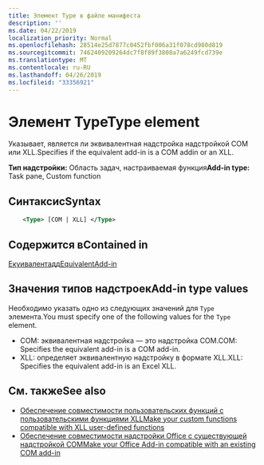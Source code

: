 ```yaml
---
title: Элемент Type в файле манифеста
description: ''
ms.date: 04/22/2019
localization_priority: Normal
ms.openlocfilehash: 28514e25d7877c0452fbf006a31f078cd980d819
ms.sourcegitcommit: 7462409209264dc7f8f89f3808a7a6249fcd739e
ms.translationtype: MT
ms.contentlocale: ru-RU
ms.lasthandoff: 04/26/2019
ms.locfileid: "33356921"
---
```

# <a name="type-element"></a><span data-ttu-id="65c00-102">Элемент Type</span><span class="sxs-lookup"><span data-stu-id="65c00-102">Type element</span></span>

<span data-ttu-id="65c00-103">Указывает, является ли эквивалентная надстройка надстройкой COM или XLL.</span><span class="sxs-lookup"><span data-stu-id="65c00-103">Specifies if the equivalent add-in is a COM addin or an XLL.</span></span>

<span data-ttu-id="65c00-104">**Тип надстройки:** Область задач, настраиваемая функция</span><span class="sxs-lookup"><span data-stu-id="65c00-104">**Add-in type:** Task pane, Custom function</span></span>

## <a name="syntax"></a><span data-ttu-id="65c00-105">Синтаксис</span><span class="sxs-lookup"><span data-stu-id="65c00-105">Syntax</span></span>

```XML
    <Type> [COM | XLL] </Type>  
```

## <a name="contained-in"></a><span data-ttu-id="65c00-106">Содержится в</span><span class="sxs-lookup"><span data-stu-id="65c00-106">Contained in</span></span>

[<span data-ttu-id="65c00-107">Екуивалентадд</span><span class="sxs-lookup"><span data-stu-id="65c00-107">EquivalentAdd-in</span></span>](equivalentaddin.md)

## <a name="add-in-type-values"></a><span data-ttu-id="65c00-108">Значения типов надстроек</span><span class="sxs-lookup"><span data-stu-id="65c00-108">Add-in type values</span></span>

<span data-ttu-id="65c00-109">Необходимо указать одно из следующих значений для `Type` элемента.</span><span class="sxs-lookup"><span data-stu-id="65c00-109">You must specify one of the following values for the `Type` element.</span></span>

- <span data-ttu-id="65c00-110">COM: эквивалентная надстройка — это надстройка COM.</span><span class="sxs-lookup"><span data-stu-id="65c00-110">COM: Specifies the equivalent add-in is a COM add-in.</span></span>
- <span data-ttu-id="65c00-111">XLL: определяет эквивалентную надстройку в формате XLL.</span><span class="sxs-lookup"><span data-stu-id="65c00-111">XLL: Specifies the equivalent add-in is an Excel XLL.</span></span>

## <a name="see-also"></a><span data-ttu-id="65c00-112">См. также</span><span class="sxs-lookup"><span data-stu-id="65c00-112">See also</span></span>

- [<span data-ttu-id="65c00-113">Обеспечение совместимости пользовательских функций с пользовательскими функциями XLL</span><span class="sxs-lookup"><span data-stu-id="65c00-113">Make your custom functions compatible with XLL user-defined functions</span></span>](../../excel/make-custom-functions-compatible-with-xll-udf.md)
- [<span data-ttu-id="65c00-114">Обеспечение совместимости надстройки Office с существующей надстройкой COM</span><span class="sxs-lookup"><span data-stu-id="65c00-114">Make your Office Add-in compatible with an existing COM add-in</span></span>](../../develop/make-office-add-in-compatible-with-existing-com-add-in.md)